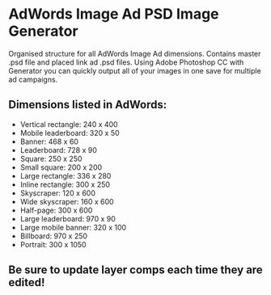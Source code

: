 AdWords Image Ad PSD Image Generator
====================================

Organised structure for all AdWords Image Ad dimensions. Contains master .psd file and placed link ad .psd files. Using Adobe Photoshop CC with Generator you can quickly output all of your images in one save for multiple ad campaigns.

## Dimensions listed in AdWords:

- Vertical rectangle: 240 x 400
- Mobile leaderboard: 320 x 50
- Banner: 468 x 60
- Leaderboard: 728 x 90
- Square: 250 x 250
- Small square: 200 x 200
- Large rectangle: 336 x 280
- Inline rectangle: 300 x 250
- Skyscraper: 120 x 600
- Wide skyscraper: 160 x 600
- Half-page: 300 x 600
- Large leaderboard: 970 x 90
- Large mobile banner: 320 x 100
- Billboard: 970 x 250
- Portrait: 300 x 1050

## Be sure to update layer comps each time they are edited!